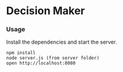 Decision Maker
=====================

### Usage

Install the dependencies and start the server.

```
npm install
node server.js (from server folder)
open http://localhost:8080
